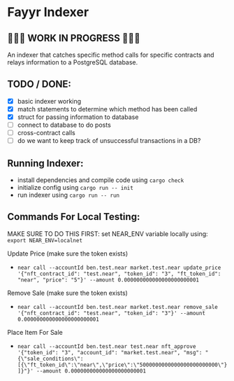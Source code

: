 # Fayyr Indexer 

## 🚨🚨🚨 WORK IN PROGRESS 🚨🚨🚨

An indexer that catches specific method calls for specific contracts and relays information to a PostgreSQL database. 

## TODO / DONE:
- [x] basic indexer working
- [x] match statements to determine which method has been called
- [x] struct for passing information to database
- [ ] connect to database to do posts
- [ ] cross-contract calls
- [ ] do we want to keep track of unsuccessful transactions in a DB? 

## Running Indexer:
- install dependencies and compile code using `cargo check`
- initialize config using `cargo run -- init`
- run indexer using `cargo run -- run`

## Commands For Local Testing:
MAKE SURE TO DO THIS FIRST: set NEAR_ENV variable locally using: `export NEAR_ENV=localnet`

Update Price (make sure the token exists)
- `near call --accountId ben.test.near market.test.near update_price '{"nft_contract_id": "test.near", "token_id": "3", "ft_token_id": "near", "price": "5"}' --amount 0.000000000000000000000001`

Remove Sale (make sure the token exists)
- `near call --accountId ben.test.near market.test.near remove_sale '{"nft_contract_id": "test.near", "token_id": "3"}' --amount 0.000000000000000000000001`

Place Item For Sale
- `near call --accountId ben.test.near test.near nft_approve '{"token_id": "3", "account_id": "market.test.near", "msg": "{\"sale_conditions\":[{\"ft_token_id\":\"near\",\"price\":\"5000000000000000000000000\"}]}"}' --amount 0.000000000000000000000001`